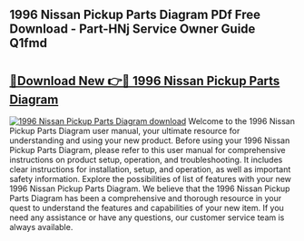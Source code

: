 ## 1996 Nissan Pickup Parts Diagram PDf Free Download - Part-HNj Service Owner Guide Q1fmd

# <h2><a href="http://dfsti1e.blite.top/?on=1996+Nissan+Pickup+Parts+Diagram">🔗Download New 👉🔴 1996 Nissan Pickup Parts Diagram</a></h2>

[![1996 Nissan Pickup Parts Diagram download](https://i.imgur.com/lujVjoI.png)](http://dfsti1e.blite.top/?on=1996+Nissan+Pickup+Parts+Diagram)
Welcome to the 1996 Nissan Pickup Parts Diagram user manual, your ultimate resource for understanding and using your new product. Before using your 1996 Nissan Pickup Parts Diagram, please refer to this user manual for comprehensive instructions on product setup, operation, and troubleshooting. It includes clear instructions for installation, setup, and operation, as well as important safety information. Explore the possibilities of list of features with your new 1996 Nissan Pickup Parts Diagram. We believe that the 1996 Nissan Pickup Parts Diagram has been a comprehensive and thorough resource in your quest to understand the features and capabilities of your new item. If you need any assistance or have any questions, our customer service team is always available.
